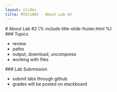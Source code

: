 ```yaml
---
layout: slides
title: MTEC1002 - About Lab #2
---
```


<section markdown="block" class="title-slide">
# About Lab #2
{% include title-slide-footer.html %}
</section>

<section markdown="block">
### Topics

* review
* paths
* output, download, uncompress
* working with files
</section>

<section markdown="block">
### Lab Submission

* submit labs through github
* grades will be posted on elackboard
</section>

